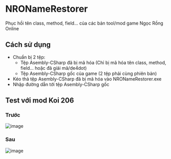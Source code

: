 # NRONameRestorer
Phục hồi tên class, method, field... của các bản tool/mod game Ngọc Rồng Online
## Cách sử dụng
- Chuẩn bị 2 tệp:
  + Tệp Asembly-CSharp đã bị mã hóa (Chỉ bị mã hóa tên class, method, field... hoặc đã giải mã/de4dot) 
  + Tệp Asembly-CSharp gốc của game (2 tệp phải cùng phiên bản)
- Kéo thả tệp Asembly-CSharp đã bị mã hóa vào NRONameRestorer.exe
- Nhập đường dẫn tới tệp Asembly-CSharp gốc
## Test với mod Koi 206
### Trước
![image](https://user-images.githubusercontent.com/98677996/179386313-40b195ed-bc81-491c-b677-ded0d247408a.png)
### Sau
![image](https://user-images.githubusercontent.com/98677996/179386340-44598d4e-479a-4a29-b340-641d3fbc33f0.png)
